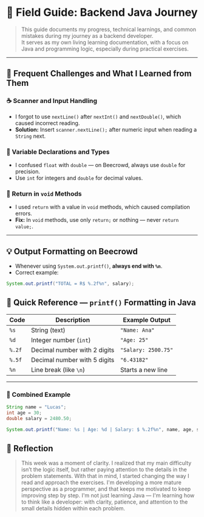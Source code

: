 # 🧭 Field Guide: Backend Java Journey

> This guide documents my progress, technical learnings, and common mistakes during my journey as a backend developer.  
> It serves as my own living learning documentation, with a focus on Java and programming logic, especially during practical exercises.

---

## 📌 Frequent Challenges and What I Learned from Them

### ☕ Scanner and Input Handling
- I forgot to use `nextLine()` after `nextInt()` and `nextDouble()`, which caused incorrect reading.
- **Solution:** Insert `scanner.nextLine();` after numeric input when reading a `String` next.

### 🧮 Variable Declarations and Types
- I confused `float` with `double` — on Beecrowd, always use `double` for precision.
- Use `int` for integers and `double` for decimal values.

### 🔁 Return in `void` Methods
- I used `return` with a value in `void` methods, which caused compilation errors.
- **Fix:** In `void` methods, use only `return;` or nothing — never `return value;`.

---

## 💡 Output Formatting on Beecrowd

- Whenever using `System.out.printf()`, **always end with `%n`**.
- Correct example:

```java
System.out.printf("TOTAL = R$ %.2f%n", salary);
```

## 📌 Quick Reference — `printf()` Formatting in Java

| Code   | Description                         | Example Output       |
|--------|-------------------------------------|-----------------------|
| `%s`   | String (text)                       | `"Name: Ana"`         |
| `%d`   | Integer number (`int`)              | `"Age: 25"`           |
| `%.2f` | Decimal number with 2 digits        | `"Salary: 2500.75"`   |
| `%.5f` | Decimal number with 5 digits        | `"6.43182"`           |
| `%n`   | Line break (like `\n`)              | Starts a new line     |

---

### 🧪 Combined Example

```java
String name = "Lucas";
int age = 30;
double salary = 2480.50;

System.out.printf("Name: %s | Age: %d | Salary: $ %.2f%n", name, age, salary);
```

## 🧠 Reflection
> This week was a moment of clarity. I realized that my main difficulty isn’t the logic itself, but rather paying attention to the details in the problem statements.
With that in mind, I started changing the way I read and approach the exercises.
I'm developing a more mature perspective as a programmer, and that keeps me motivated to keep improving step by step.
I'm not just learning Java — I'm learning how to think like a developer: with clarity, patience, and attention to the small details hidden within each problem.